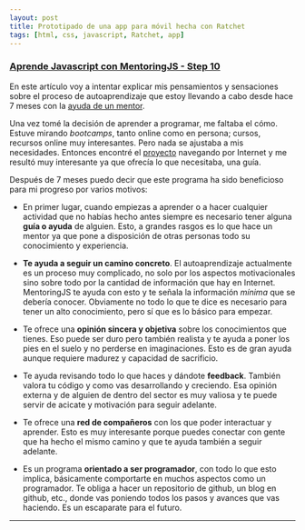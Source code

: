 ```yaml
---
layout: post
title: Prototipado de una app para móvil hecha con Ratchet
tags: [html, css, javascript, Ratchet, app]
---
```

### [Aprende Javascript con MentoringJS - Step 10 ](http://MentoringJS.com)

En este artículo voy a intentar explicar mis pensamientos y sensaciones sobre el proceso de autoaprendizaje que estoy llevando a cabo desde hace 7 meses con la [ayuda de un mentor](https://twitter.com/mentoringjs).

Una vez tomé la decisión de aprender a programar, me faltaba el cómo. Estuve mirando _bootcamps_, tanto online como en persona; cursos, recursos online muy interesantes. Pero nada se ajustaba a mis necesidades. Entonces encontré el [proyecto](http://MentoringJS.com) navegando por Internet y me resultó muy interesante ya que ofrecía lo que necesitaba, una guía.

Después de 7 meses puedo decir que este programa ha sido beneficioso para mi progreso por varios motivos:

- En primer lugar, cuando empiezas a aprender o a hacer cualquier actividad que no habías hecho antes siempre es necesario tener alguna **guía o ayuda** de alguien. Esto, a grandes rasgos es lo que hace un mentor ya que pone a disposición de otras personas todo su conocimiento y experiencia.

- **Te ayuda a seguir un camino concreto**.
El autoaprendizaje actualmente es un proceso muy complicado, no solo por los aspectos motivacionales sino sobre todo por la cantidad de información que hay en Internet. MentoringJS te ayuda con esto y te señala la información _mínima_ que se debería conocer. Obviamente no todo lo que te dice es necesario para tener un alto conocimiento, pero sí que es lo básico para empezar.

- Te ofrece una **opinión sincera y objetiva** sobre los conocimientos que tienes. Eso puede ser duro pero también realista y te ayuda a poner los pies en el suelo y no perderse en imaginaciones. Esto es de gran ayuda aunque requiere madurez y capacidad de sacrificio.

- Te ayuda revisando todo lo que haces y dándote **feedback**. También valora tu código y como vas desarrollando y creciendo. Esa opinión externa y de alguien de dentro del sector es muy valiosa y te puede servir de acicate y motivación para seguir adelante.

- Te ofrece una **red de compañeros** con los que poder interactuar y aprender. Esto es muy interesante porque puedes conectar con gente que ha hecho el mismo camino y que te ayuda también a seguir adelante.

- Es un programa **orientado a ser programador**, con todo lo que esto implica, básicamente comportarte en muchos aspectos como un programador. Te obliga a hacer un repositorio de github, un blog en github, etc., donde vas poniendo todos los pasos y avances que vas haciendo. Es un escaparate para el futuro.

---
